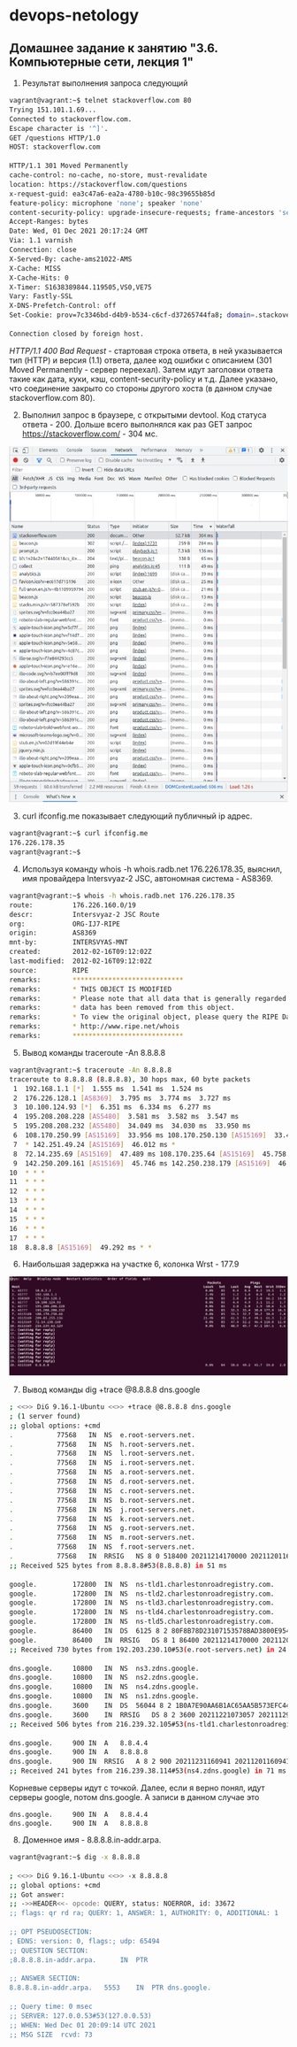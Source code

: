 # devops-netology

## Домашнее задание к занятию "3.6. Компьютерные сети, лекция 1"

1) Результат выполнения запроса следующий

```bash
vagrant@vagrant:~$ telnet stackoverflow.com 80
Trying 151.101.1.69...
Connected to stackoverflow.com.
Escape character is '^]'.
GET /questions HTTP/1.0
HOST: stackoverflow.com

HTTP/1.1 301 Moved Permanently
cache-control: no-cache, no-store, must-revalidate
location: https://stackoverflow.com/questions
x-request-guid: ea3c47a6-ea2a-4780-b10c-98c39655b85d
feature-policy: microphone 'none'; speaker 'none'
content-security-policy: upgrade-insecure-requests; frame-ancestors 'self' https://stackexchange.com
Accept-Ranges: bytes
Date: Wed, 01 Dec 2021 20:17:24 GMT
Via: 1.1 varnish
Connection: close
X-Served-By: cache-ams21022-AMS
X-Cache: MISS
X-Cache-Hits: 0
X-Timer: S1638389844.119505,VS0,VE75
Vary: Fastly-SSL
X-DNS-Prefetch-Control: off
Set-Cookie: prov=7c3346bd-d4b9-b534-c6cf-d37265744fa8; domain=.stackoverflow.com; expires=Fri, 01-Jan-2055 00:00:00 GMT; path=/; HttpOnly

Connection closed by foreign host.
```

*HTTP/1.1 400 Bad Request* - стартовая строка ответа, в ней указывается тип (HTTP) и версия (1.1) ответа, далее код ошибки с описанием (301 Moved Permanently - сервер переехал).
Затем идут заголовки ответа такие как дата, куки, кэш, content-security-policy и т.д. Далее указано, что соединение закрыто со стороны другого хоста (в данном случае stackoverflow.com 80).

2) Выполнил запрос в браузере, с открытыми devtool. Код статуса ответа - 200. Дольше всего выполнялся как раз GET запрос https://stackoverflow.com/ - 304 мс.

![devtools](img/devtools.png)

3) curl ifconfig.me показывает следующий публичный ip адрес.

```bash
vagrant@vagrant:~$ curl ifconfig.me
176.226.178.35
vagrant@vagrant:~$ 
```

4) Используя команду whois -h whois.radb.net 176.226.178.35, выяснил, имя провайдера Intersvyaz-2 JSC, автономная система - AS8369.

```bash
vagrant@vagrant:~$ whois -h whois.radb.net 176.226.178.35
route:          176.226.160.0/19
descr:          Intersvyaz-2 JSC Route
org:            ORG-IJ7-RIPE
origin:         AS8369
mnt-by:         INTERSVYAS-MNT
created:        2012-02-16T09:12:02Z
last-modified:  2012-02-16T09:12:02Z
source:         RIPE
remarks:        ****************************
remarks:        * THIS OBJECT IS MODIFIED
remarks:        * Please note that all data that is generally regarded as personal
remarks:        * data has been removed from this object.
remarks:        * To view the original object, please query the RIPE Database at:
remarks:        * http://www.ripe.net/whois
remarks:        ****************************
```

5) Вывод команды traceroute -An 8.8.8.8

```bash
vagrant@vagrant:~$ traceroute -An 8.8.8.8
traceroute to 8.8.8.8 (8.8.8.8), 30 hops max, 60 byte packets
 1  192.168.1.1 [*]  1.555 ms  1.541 ms  1.524 ms
 2  176.226.128.1 [AS8369]  3.795 ms  3.774 ms  3.727 ms
 3  10.100.124.93 [*]  6.351 ms  6.334 ms  6.277 ms
 4  195.208.208.228 [AS5480]  3.581 ms  3.582 ms  3.547 ms
 5  195.208.208.232 [AS5480]  34.049 ms  34.030 ms  33.950 ms
 6  108.170.250.99 [AS15169]  33.956 ms 108.170.250.130 [AS15169]  33.411 ms 108.170.250.83 [AS15169]  30.952 ms
 7  * 142.251.49.24 [AS15169]  46.012 ms *
 8  72.14.235.69 [AS15169]  47.489 ms 108.170.235.64 [AS15169]  45.758 ms 108.170.232.251 [AS15169]  48.356 ms
 9  142.250.209.161 [AS15169]  45.746 ms 142.250.238.179 [AS15169]  46.380 ms 216.239.63.129 [AS15169]  48.186 ms
10  * * *
11  * * *
12  * * *
13  * * *
14  * * *
15  * * *
16  * * *
17  * * *
18  8.8.8.8 [AS15169]  49.292 ms * *
```

6) Наибольшая задержка на участке 6, колонка Wrst - 177.9

![mtr](img/mtr.png)

7) Вывод команды dig +trace @8.8.8.8 dns.google

```bash
; <<>> DiG 9.16.1-Ubuntu <<>> +trace @8.8.8.8 dns.google
; (1 server found)
;; global options: +cmd
.			77568	IN	NS	e.root-servers.net.
.			77568	IN	NS	h.root-servers.net.
.			77568	IN	NS	l.root-servers.net.
.			77568	IN	NS	i.root-servers.net.
.			77568	IN	NS	a.root-servers.net.
.			77568	IN	NS	d.root-servers.net.
.			77568	IN	NS	c.root-servers.net.
.			77568	IN	NS	b.root-servers.net.
.			77568	IN	NS	j.root-servers.net.
.			77568	IN	NS	k.root-servers.net.
.			77568	IN	NS	g.root-servers.net.
.			77568	IN	NS	m.root-servers.net.
.			77568	IN	NS	f.root-servers.net.
.			77568	IN	RRSIG	NS 8 0 518400 20211214170000 20211201160000 14748 . PEO/paqCqPUGVZ2q0uVUo5g7A/1s+Nvmfa+ZozUW5JD/PxVx3faYqD8h kM/2QsQX4MYoS1UHWtXUtPLXcoHJmtN1fe9P0Xy6wAh4nCUiwo8pwycv iTE7AakD14YTZFESM81UWNC8bdSFF3T40st9m1lmWPWDIFDoMkZR+Cd4 8en3/nyigpoeFlFa5i4T3whQNmwpYuQVQfR+EHNC535bUpr16F5xyNko CLWZRuI7pIA4dv6B5wLUOD0FS/DWGLXJYQOSS9q+rMaxfBYCEvzmf1eG 9kL8q58O1B0rEms2XhbDMuL2sqcaDZXby0hOlqdJzvKCQRP0DzLLzjUK 0MVMFg==
;; Received 525 bytes from 8.8.8.8#53(8.8.8.8) in 51 ms

google.			172800	IN	NS	ns-tld1.charlestonroadregistry.com.
google.			172800	IN	NS	ns-tld2.charlestonroadregistry.com.
google.			172800	IN	NS	ns-tld3.charlestonroadregistry.com.
google.			172800	IN	NS	ns-tld4.charlestonroadregistry.com.
google.			172800	IN	NS	ns-tld5.charlestonroadregistry.com.
google.			86400	IN	DS	6125 8 2 80F8B78D23107153578BAD3800E9543500474E5C30C29698B40A3DB2 3ED9DA9F
google.			86400	IN	RRSIG	DS 8 1 86400 20211214170000 20211201160000 14748 . RO+hi4FQZxyeR4k3nAQtq3vqnh4bvMU3VRpBJoyh6OYsZYsCCzj3Rqr/ qkyXrcVBKX8QfWH3pTZQPE3WWUK8JBIR601EWoJDMK68jiq52bq0s80F 7MujOdNMFJFfDEImLSwkHLWL9+YCHidBhDeQ23trC7nEpxjsEcSLSinS FRJtjTKnCGGvukWMxZ+Yn4HDZ7z/iu7PKhHEGis6roOHdVl9Rt4TUMxl JFMjKPCTcjJkB9fEcS1/seNq2vikS73hITSET/iygD1bcBzWrO4/0LQD Hnwh3YjhJ1cEUndV2AU6Xa9ZqbnpWHDXWHQQVhhmMSKqkKo0QZPHg4y+ YZk+kg==
;; Received 730 bytes from 192.203.230.10#53(e.root-servers.net) in 24 ms

dns.google.		10800	IN	NS	ns3.zdns.google.
dns.google.		10800	IN	NS	ns2.zdns.google.
dns.google.		10800	IN	NS	ns4.zdns.google.
dns.google.		10800	IN	NS	ns1.zdns.google.
dns.google.		3600	IN	DS	56044 8 2 1B0A7E90AA6B1AC65AA5B573EFC44ABF6CB2559444251B997103D2E4 0C351B08
dns.google.		3600	IN	RRSIG	DS 8 2 3600 20211221073057 20211129073057 8830 google. 3gzis3UAc1P3Gapan3nCPNxIXXcTirligYTysMIAJxXY4QXDlAtjsx28 RQ1XoNWkkWCGRAMZBR3YYoWJD3gDCJeDtxAdPTMlb7rx3F1pw2oUtcdQ Yor4PjISZ8Z7uK7VhWSx7cR5IqpmGvN2CeXpjv2XJdH2J89jjudCgWzU 5g0=
;; Received 506 bytes from 216.239.32.105#53(ns-tld1.charlestonroadregistry.com) in 79 ms

dns.google.		900	IN	A	8.8.4.4
dns.google.		900	IN	A	8.8.8.8
dns.google.		900	IN	RRSIG	A 8 2 900 20211231160941 20211201160941 1773 dns.google. HYV/3wSxb3Ki76gAR/u2IWKqM4drGbWyMvGArZMhbe6A4qLeV8q/APMS Cats/+flbjJ4XGaM6eMvJ/nDVsEWkFE+4/EMwIUgBzPf5ppPtBoS3/mk 8GNZ1RL7Gp6vgY7ignhS4EtKGaSHh0VZ0dzcv+ijEAgeXaMICiPhA0tT 2SA=
;; Received 241 bytes from 216.239.38.114#53(ns4.zdns.google) in 71 ms

```

Корневые серверы идут с точкой. Далее, если я верно понял, идут серверы google, потом dns.google. А записи в данном случае это 

```text
dns.google.		900	IN	A	8.8.4.4
dns.google.		900	IN	A	8.8.8.8
```

8) Доменное имя - 8.8.8.8.in-addr.arpa.

```bash
vagrant@vagrant:~$ dig -x 8.8.8.8

; <<>> DiG 9.16.1-Ubuntu <<>> -x 8.8.8.8
;; global options: +cmd
;; Got answer:
;; ->>HEADER<<- opcode: QUERY, status: NOERROR, id: 33672
;; flags: qr rd ra; QUERY: 1, ANSWER: 1, AUTHORITY: 0, ADDITIONAL: 1

;; OPT PSEUDOSECTION:
; EDNS: version: 0, flags:; udp: 65494
;; QUESTION SECTION:
;8.8.8.8.in-addr.arpa.		IN	PTR

;; ANSWER SECTION:
8.8.8.8.in-addr.arpa.	5553	IN	PTR	dns.google.

;; Query time: 0 msec
;; SERVER: 127.0.0.53#53(127.0.0.53)
;; WHEN: Wed Dec 01 20:09:14 UTC 2021
;; MSG SIZE  rcvd: 73

```